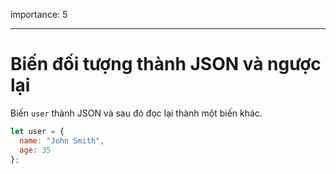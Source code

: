 importance: 5

---

# Biến đối tượng thành JSON và ngược lại

Biến `user` thành JSON và sau đó đọc lại thành một biến khác.

```js
let user = {
  name: "John Smith",
  age: 35
};
```

